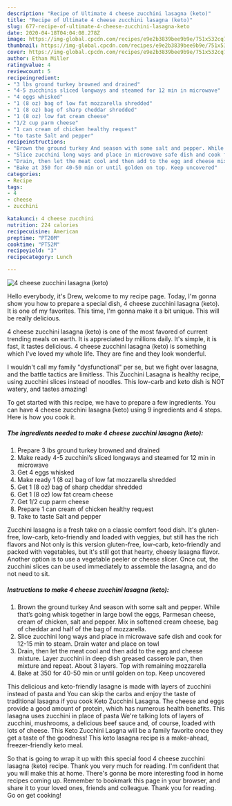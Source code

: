 ```yaml
---
description: "Recipe of Ultimate 4 cheese zucchini lasagna (keto)"
title: "Recipe of Ultimate 4 cheese zucchini lasagna (keto)"
slug: 677-recipe-of-ultimate-4-cheese-zucchini-lasagna-keto
date: 2020-04-18T04:04:08.278Z
image: https://img-global.cpcdn.com/recipes/e9e2b3839bee9b9e/751x532cq70/4-cheese-zucchini-lasagna-keto-recipe-main-photo.jpg
thumbnail: https://img-global.cpcdn.com/recipes/e9e2b3839bee9b9e/751x532cq70/4-cheese-zucchini-lasagna-keto-recipe-main-photo.jpg
cover: https://img-global.cpcdn.com/recipes/e9e2b3839bee9b9e/751x532cq70/4-cheese-zucchini-lasagna-keto-recipe-main-photo.jpg
author: Ethan Miller
ratingvalue: 4
reviewcount: 5
recipeingredient:
- "3 lbs ground turkey browned and drained"
- "4-5 zucchinis sliced longways and steamed for 12 min in microwave"
- "4 eggs whisked"
- "1 (8 oz) bag of low fat mozzarella shredded"
- "1 (8 oz) bag of sharp cheddar shredded"
- "1 (8 oz) low fat cream cheese"
- "1/2 cup parm cheese"
- "1 can cream of chicken healthy request"
- "to taste Salt and pepper"
recipeinstructions:
- "Brown the ground turkey And season with some salt and pepper. While that’s going whisk together in large bowl the eggs, Parmesan cheese, cream of chicken, salt and pepper. Mix in softened cream cheese, bag of cheddar and half of the bag of mozzarella."
- "Slice zucchini long ways and place in microwave safe dish and cook for 12-15 min to steam. Drain water and place on towl"
- "Drain, then let the meat cool and then add to the egg and cheese mixture. Layer zucchini in deep dish greased casserole pan, then mixture and repeat. About 3 layers. Top with remaining mozzarella"
- "Bake at 350 for 40-50 min or until golden on top. Keep uncovered"
categories:
- Recipe
tags:
- 4
- cheese
- zucchini

katakunci: 4 cheese zucchini 
nutrition: 224 calories
recipecuisine: American
preptime: "PT20M"
cooktime: "PT52M"
recipeyield: "3"
recipecategory: Lunch

---
```



![4 cheese zucchini lasagna (keto)](https://img-global.cpcdn.com/recipes/e9e2b3839bee9b9e/751x532cq70/4-cheese-zucchini-lasagna-keto-recipe-main-photo.jpg)

Hello everybody, it's Drew, welcome to my recipe page. Today, I'm gonna show you how to prepare a special dish, 4 cheese zucchini lasagna (keto). It is one of my favorites. This time, I'm gonna make it a bit unique. This will be really delicious.

4 cheese zucchini lasagna (keto) is one of the most favored of current trending meals on earth. It is appreciated by millions daily. It's simple, it is fast, it tastes delicious. 4 cheese zucchini lasagna (keto) is something which I've loved my whole life. They are fine and they look wonderful.

I wouldn&#39;t call my family &#34;dysfunctional&#34; per se, but we fight over lasagna, and the battle tactics are limitless. This Zucchini Lasagna is healthy recipe, using zucchini slices instead of noodles. This low-carb and keto dish is NOT watery, and tastes amazing!


To get started with this recipe, we have to prepare a few ingredients. You can have 4 cheese zucchini lasagna (keto) using 9 ingredients and 4 steps. Here is how you cook it.

<!--inarticleads1-->

##### The ingredients needed to make 4 cheese zucchini lasagna (keto):

1. Prepare 3 lbs ground turkey browned and drained
1. Make ready 4-5 zucchini’s sliced longways and steamed for 12 min in microwave
1. Get 4 eggs whisked
1. Make ready 1 (8 oz) bag of low fat mozzarella shredded
1. Get 1 (8 oz) bag of sharp cheddar shredded
1. Get 1 (8 oz) low fat cream cheese
1. Get 1/2 cup parm cheese
1. Prepare 1 can cream of chicken healthy request
1. Take to taste Salt and pepper


Zucchini lasagna is a fresh take on a classic comfort food dish. It&#39;s gluten-free, low-carb, keto-friendly and loaded with veggies, but still has the rich flavors and Not only is this version gluten-free, low-carb, keto-friendly and packed with vegetables, but it&#39;s still got that hearty, cheesy lasagna flavor. Another option is to use a vegetable peeler or cheese slicer. Once cut, the zucchini slices can be used immediately to assemble the lasagna, and do not need to sit. 

<!--inarticleads2-->

##### Instructions to make 4 cheese zucchini lasagna (keto):

1. Brown the ground turkey And season with some salt and pepper. While that’s going whisk together in large bowl the eggs, Parmesan cheese, cream of chicken, salt and pepper. Mix in softened cream cheese, bag of cheddar and half of the bag of mozzarella.
1. Slice zucchini long ways and place in microwave safe dish and cook for 12-15 min to steam. Drain water and place on towl
1. Drain, then let the meat cool and then add to the egg and cheese mixture. Layer zucchini in deep dish greased casserole pan, then mixture and repeat. About 3 layers. Top with remaining mozzarella
1. Bake at 350 for 40-50 min or until golden on top. Keep uncovered


This delicious and keto-friendly lasagne is made with layers of zucchini instead of pasta and You can skip the carbs and enjoy the taste of traditional lasagna if you cook Keto Zucchini Lasagna. The cheese and eggs provide a good amount of protein, which has numerous health benefits. This lasagna uses zucchini in place of pasta We&#39;re talking lots of layers of zucchini, mushrooms, a delicious beef sauce and, of course, loaded with lots of cheese. This Keto Zucchini Lasgna will be a family favorite once they get a taste of the goodness! This keto lasagna recipe is a make-ahead, freezer-friendly keto meal. 

So that is going to wrap it up with this special food 4 cheese zucchini lasagna (keto) recipe. Thank you very much for reading. I'm confident that you will make this at home. There's gonna be more interesting food in home recipes coming up. Remember to bookmark this page in your browser, and share it to your loved ones, friends and colleague. Thank you for reading. Go on get cooking!

